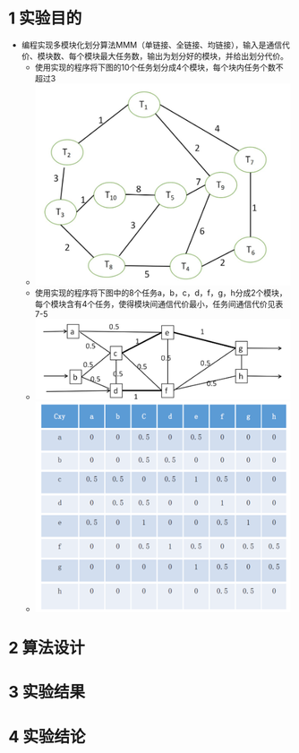 # 1 实验目的
- 编程实现多模块化划分算法MMM（单链接、全链接、均链接），输入是通信代价、模块数、每个模块最大任务数，输出为划分好的模块，并给出划分代价。
  - 使用实现的程序将下图的10个任务划分成4个模块，每个块内任务个数不超过3
  - ![](hw1.jpg)
  - 使用实现的程序将下图中的8个任务a，b，c，d，f，g，h分成2个模块，每个模块含有4个任务，使得模块间通信代价最小，任务间通信代价见表7-5
  - ![](hw2.jpg)
  - ![](hw3.png)
# 2 算法设计
# 3 实验结果
# 4 实验结论